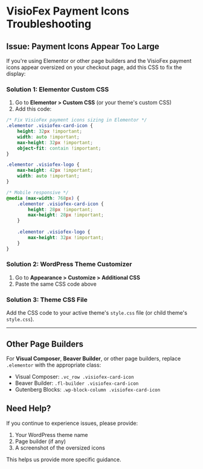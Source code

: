 # VisioFex Payment Icons Troubleshooting

## Issue: Payment Icons Appear Too Large

If you're using Elementor or other page builders and the VisioFex payment icons appear oversized on your checkout page, add this CSS to fix the display:

### Solution 1: Elementor Custom CSS
1. Go to **Elementor > Custom CSS** (or your theme's custom CSS)
2. Add this code:

```css
/* Fix VisioFex payment icons sizing in Elementor */
.elementor .visiofex-card-icon {
    height: 32px !important;
    width: auto !important;
    max-height: 32px !important;
    object-fit: contain !important;
}

.elementor .visiofex-logo {
    max-height: 42px !important;
    width: auto !important;
}

/* Mobile responsive */
@media (max-width: 768px) {
    .elementor .visiofex-card-icon {
        height: 28px !important;
        max-height: 28px !important;
    }
    
    .elementor .visiofex-logo {
        max-height: 32px !important;
    }
}
```

### Solution 2: WordPress Theme Customizer
1. Go to **Appearance > Customize > Additional CSS**
2. Paste the same CSS code above

### Solution 3: Theme CSS File
Add the CSS code to your active theme's `style.css` file (or child theme's `style.css`).

---

## Other Page Builders

For **Visual Composer**, **Beaver Builder**, or other page builders, replace `.elementor` with the appropriate class:

- Visual Composer: `.vc_row .visiofex-card-icon`
- Beaver Builder: `.fl-builder .visiofex-card-icon`
- Gutenberg Blocks: `.wp-block-column .visiofex-card-icon`

## Need Help?

If you continue to experience issues, please provide:
1. Your WordPress theme name
2. Page builder (if any)
3. A screenshot of the oversized icons

This helps us provide more specific guidance.
